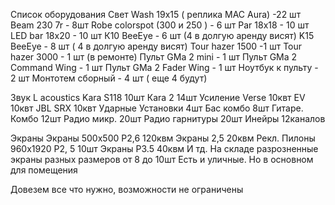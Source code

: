 Список оборудования
Свет
Wash 19x15 ( реплика MAC Aura) -22 шт
Beam 230 7r - 8шт
Robe colorspot (300 и 250 ) - 6 шт
Par 18х18 - 10 шт
LED bar 18x20 - 10 шт
К10 BeeEye - 6 шт (4 в долгую аренду висят)
K15 BeeEye - 8 шт ( 4 в долгую аренду висят)
Tour hazer 1500 -1 шт
Tour hazer 3000 - 1 шт (в ремонте)
Пульт GMa 2 mini - 1 шт
Пульт GMa 2 Command Wing - 1 шт
Пульт GMa 2 Fader Wing - 1 шт
Ноутбук к пульту - 2 шт
Монтотем сборный - 4 шт ( еще 4 будут)

Звук
L acoustics Kara S118  10шт
Кara 2  14шт
Усиление
Verse  10квт
EV        10квт
JBL SRX  10квт
Ударные Установки  4шт
Бас комбо  8шт
Гитаре. Комбо 12шт
Радио микр.  20шт
Радио гарнитуры 20шт
Инейры 12каналов

Экраны
Экраны 500х500 Р2,6  120квм
Экраны 2,5 20квм
Рекл. Пилоны 960х1920 Р2, 5 10шт
Экраны Р3.5  40квм
И тд. На складе разрозненные экраны разных размеров от 8 до 10шт
Есть и уличные. Но в основном для помещения

Довезем все что нужно, возможности не ограничены